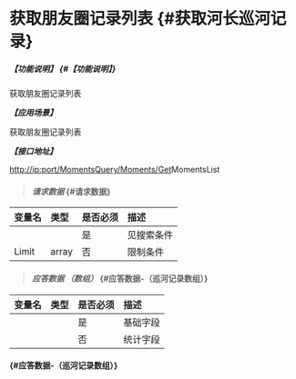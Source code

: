 # 获取朋友圈记录列表 {#获取河长巡河记录}

##### _【功能说明】_ {#【功能说明】}

获取朋友圈记录列表

_**【应用场景】**_

获取朋友圈记录列表

_**【接口地址】**_

[http://ip:port/MomentsQuery/Moments/Get](http://ip:port/HMQuery/PatrolRiver/GetPatrolRivers)MomentsList

> #### _请求数据_ {#请求数据}

| 变量名 | 类型 | 是否必须 | 描述 |
| :--- | :--- | :--- | :--- |
|  |  | 是 | 见搜索条件 |
| Limit | array | 否 | 限制条件 |

> #### _应答数据 （数组）_ {#应答数据-（巡河记录数组）}

| 变量名 | 类型 | 是否必须 | 描述 |
| :--- | :--- | :--- | :--- |
|  |  | 是 | 基础字段 |
|  |  | 否 | 统计字段 |

####  {#应答数据-（巡河记录数组）}



